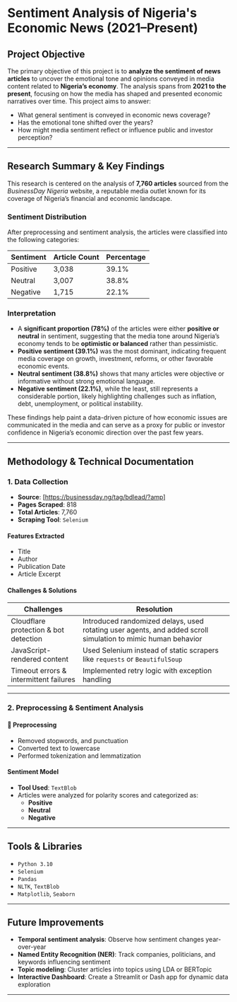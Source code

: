 # Sentiment Analysis of Nigeria's Economic News (2021–Present)
## Project Objective

The primary objective of this project is to **analyze the sentiment of news articles** to uncover the emotional tone and opinions conveyed in media content related to **Nigeria’s economy**. The analysis spans from **2021 to the present**, focusing on how the media has shaped and presented economic narratives over time. This project aims to answer:

- What general sentiment is conveyed in economic news coverage?
- Has the emotional tone shifted over the years?
- How might media sentiment reflect or influence public and investor perception?

---

##  Research Summary & Key Findings

This research is centered on the analysis of **7,760 articles** sourced from the *BusinessDay Nigeria* website, a reputable media outlet known for its coverage of Nigeria’s financial and economic landscape.

### Sentiment Distribution

After preprocessing and sentiment analysis, the articles were classified into the following categories:

| Sentiment | Article Count | Percentage |
|-----------|----------------|------------|
| Positive  | 3,038          | 39.1%      |
| Neutral   | 3,007          | 38.8%      |
| Negative  | 1,715          | 22.1%      |

###  Interpretation

- A **significant proportion (78%)** of the articles were either **positive or neutral** in sentiment, suggesting that the media tone around Nigeria’s economy tends to be **optimistic or balanced** rather than pessimistic.
- **Positive sentiment (39.1%)** was the most dominant, indicating frequent media coverage on growth, investment, reforms, or other favorable economic events.
- **Neutral sentiment (38.8%)** shows that many articles were objective or informative without strong emotional language.
- **Negative sentiment (22.1%)**, while the least, still represents a considerable portion, likely highlighting challenges such as inflation, debt, unemployment, or political instability.

These findings help paint a data-driven picture of how economic issues are communicated in the media and can serve as a proxy for public or investor confidence in Nigeria’s economic direction over the past few years.

---

##  Methodology & Technical Documentation

### 1. Data Collection

- **Source**: [https://businessday.ng/tag/bdlead/?amp]
- **Pages Scraped**: 818
- **Total Articles**: 7,760
- **Scraping Tool**: `Selenium`

#### Features Extracted

- Title  
- Author  
- Publication Date  
- Article Excerpt  

####  Challenges & Solutions

| Challenges | Resolution |
|----------|-------------|
| Cloudflare protection & bot detection | Introduced randomized delays, used rotating user agents, and added scroll simulation to mimic human behavior |
| JavaScript-rendered content | Used Selenium instead of static scrapers like `requests` or `BeautifulSoup` |
| Timeout errors & intermittent failures | Implemented retry logic with exception handling |

---

### 2. Preprocessing & Sentiment Analysis

#### 🔧 Preprocessing

- Removed stopwords, and punctuation
- Converted text to lowercase
- Performed tokenization and lemmatization

#### Sentiment Model

- **Tool Used**: `TextBlob` 
- Articles were analyzed for polarity scores and categorized as:
  - **Positive**
  - **Neutral**
  - **Negative**

---

##  Tools & Libraries

- `Python 3.10`
- `Selenium`
- `Pandas`
- `NLTK`, `TextBlob`
- `Matplotlib`, `Seaborn`

---

## Future Improvements

- **Temporal sentiment analysis**: Observe how sentiment changes year-over-year
- **Named Entity Recognition (NER)**: Track companies, politicians, and keywords influencing sentiment
- **Topic modeling**: Cluster articles into topics using LDA or BERTopic
- **Interactive Dashboard**: Create a Streamlit or Dash app for dynamic data exploration

---



